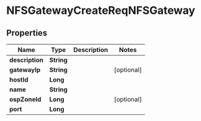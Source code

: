 # NFSGatewayCreateReqNFSGateway

## Properties
Name | Type | Description | Notes
------------ | ------------- | ------------- | -------------
**description** | **String** |  | 
**gatewayIp** | **String** |  |  [optional]
**hostId** | **Long** |  | 
**name** | **String** |  | 
**ospZoneId** | **Long** |  |  [optional]
**port** | **Long** |  | 
